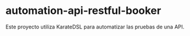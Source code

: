 # automation-api-restful-booker
Este proyecto utiliza KarateDSL para automatizar las pruebas de una API.

